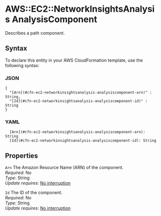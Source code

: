 # AWS::EC2::NetworkInsightsAnalysis AnalysisComponent<a name="aws-properties-ec2-networkinsightsanalysis-analysiscomponent"></a>

Describes a path component\.

## Syntax<a name="aws-properties-ec2-networkinsightsanalysis-analysiscomponent-syntax"></a>

To declare this entity in your AWS CloudFormation template, use the following syntax:

### JSON<a name="aws-properties-ec2-networkinsightsanalysis-analysiscomponent-syntax.json"></a>

```
{
  "[Arn](#cfn-ec2-networkinsightsanalysis-analysiscomponent-arn)" : String,
  "[Id](#cfn-ec2-networkinsightsanalysis-analysiscomponent-id)" : String
}
```

### YAML<a name="aws-properties-ec2-networkinsightsanalysis-analysiscomponent-syntax.yaml"></a>

```
  [Arn](#cfn-ec2-networkinsightsanalysis-analysiscomponent-arn): String
  [Id](#cfn-ec2-networkinsightsanalysis-analysiscomponent-id): String
```

## Properties<a name="aws-properties-ec2-networkinsightsanalysis-analysiscomponent-properties"></a>

`Arn` <a name="cfn-ec2-networkinsightsanalysis-analysiscomponent-arn"></a>
The Amazon Resource Name \(ARN\) of the component\.  
_Required_: No  
_Type_: String  
_Update requires_: [No interruption](https://docs.aws.amazon.com/AWSCloudFormation/latest/UserGuide/using-cfn-updating-stacks-update-behaviors.html#update-no-interrupt)

`Id` <a name="cfn-ec2-networkinsightsanalysis-analysiscomponent-id"></a>
The ID of the component\.  
_Required_: No  
_Type_: String  
_Update requires_: [No interruption](https://docs.aws.amazon.com/AWSCloudFormation/latest/UserGuide/using-cfn-updating-stacks-update-behaviors.html#update-no-interrupt)
